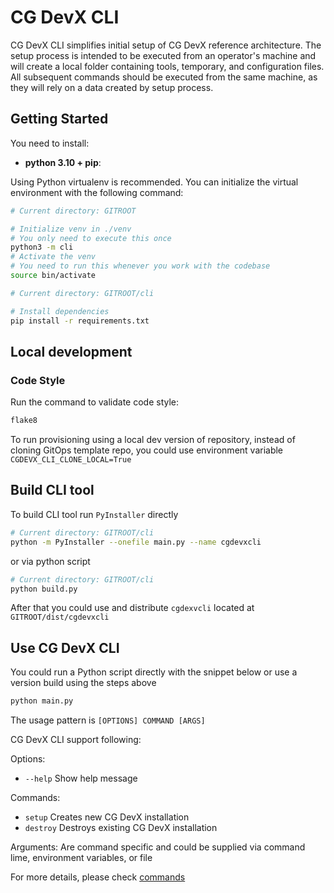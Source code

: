 # CG DevX CLI

CG DevX CLI simplifies initial setup of CG DevX reference architecture.
The setup process is intended to be executed from an operator's machine and will create a local folder containing tools,
temporary, and configuration files.
All subsequent commands should be executed from the same machine, as they will rely on a data created by setup process.

## Getting Started

You need to install:

* **python 3.10 + pip**:

Using Python virtualenv is recommended. You can initialize the virtual environment with the following command:

```bash
# Current directory: GITROOT

# Initialize venv in ./venv
# You only need to execute this once
python3 -m cli
# Activate the venv
# You need to run this whenever you work with the codebase
source bin/activate
```

```bash
# Current directory: GITROOT/cli

# Install dependencies
pip install -r requirements.txt
```

## Local development

### Code Style

Run the command to validate code style:

```bash
flake8
```

To run provisioning using a local dev version of repository, instead of cloning GitOps template repo, you could use
environment variable `CGDEVX_CLI_CLONE_LOCAL=True`

## Build CLI tool

To build CLI tool run `PyInstaller` directly

```bash 
# Current directory: GITROOT/cli
python -m PyInstaller --onefile main.py --name cgdevxcli
```

or via python script

```bash 
# Current directory: GITROOT/cli
python build.py
```

After that you could use and distribute `cgdexvcli` located at `GITROOT/dist/cgdevxcli`

## Use CG DevX CLI

You could run a Python script directly with the snippet below or use a version build using the steps above

```bash 
python main.py
```

The usage pattern is `[OPTIONS] COMMAND [ARGS]`

CG DevX CLI support following:

Options:

- `--help` Show help message

Commands:

- `setup` Creates new CG DevX installation
- `destroy` Destroys existing CG DevX installation

Arguments:
Are command specific and could be supplied via command lime, environment variables, or file

For more details, please check [commands](./commands/README.md)
